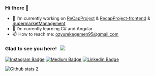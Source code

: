 ### Hi there 👋

- 🔭 I’m currently working on [ReCapProject](https://github.com/egemenozyurek/ReCapProject) & [RecapProject-frontend](https://github.com/egemenozyurek/ReCapProject-frontend) & [SupermarketManagement](https://github.com/egemenozyurek/SupermarketManagement)
- 🌱 I’m currently learning C# and Angular
- 📫 How to reach me: ozyurekegemen95@gmail.com

### Glad to see you here! &nbsp; ![](https://visitor-badge.glitch.me/badge?page_id=egemenozyurek.egemenozyurek&style=flat-square&color=0088cc)

[![Instagram Badge](https://img.shields.io/badge/-Instagram-C13584?style=flat-quare&labelColor=C13584&logo=instagram&logoColor=white&link=link)](https://www.instagram.com/egemenozyurek67/) 
[![Medium Badge](https://img.shields.io/badge/-Medium-757575?style=flat-quare&labelColor=757575&logo=Medium&logoColor=white&link=link)](https://ozyurekegemen.medium.com) 
[![Linkedin Badge](https://img.shields.io/badge/LinkedIn-0077B5?style=flat-quare&logo=linkedin&logoColor=white)](https://www.linkedin.com/in/egemen-özyürek-6b2383127/)

![Github stats 2](https://github-readme-stats.vercel.app/api?username=egemenozyurek&show_icons=true&theme=radical)
